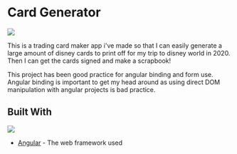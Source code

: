 # Card Generator

![](https://media.giphy.com/media/Lk4ESQ9fL1vy/giphy.gif)

This is a trading card maker app i've made so that I can easily generate a large amount of disney cards to print off for my trip to disney world in 2020. Then I can get the cards signed and make a scrapbook!

This project has been good practice for angular binding and form use. Angular binding is important to get my head around as using direct DOM manipulation with angular projects is bad practice.

## Built With

![](https://angular.io/assets/images/favicons/favicon-96x96.png)
* [Angular](https://angular.io/) - The web framework used 
